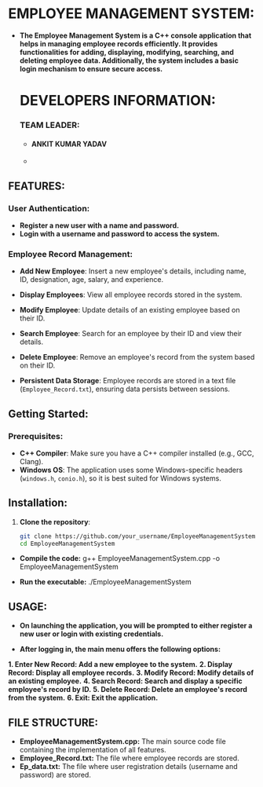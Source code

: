 # EMPLOYEE MANAGEMENT SYSTEM:

- **The Employee Management System is a C++ console application that helps in managing employee records efficiently. It provides functionalities for adding, displaying, modifying, searching, and deleting employee data. Additionally, the system includes a basic login mechanism to ensure secure access.**

  # DEVELOPERS INFORMATION:
  ### TEAM LEADER:
    - #### ANKIT KUMAR YADAV
    - 

## FEATURES:
### User Authentication: 
  - **Register a new user with a name and password.**
  - **Login with a username and password to access the system.**

  ### Employee Record Management:
  - **Add New Employee**: Insert a new employee's details, including name, ID, designation, age, salary, and experience.
  - **Display Employees**: View all employee records stored in the system.
  - **Modify Employee**: Update details of an existing employee based on their ID.
  - **Search Employee**: Search for an employee by their ID and view their details.
  - **Delete Employee**: Remove an employee's record from the system based on their ID.

- **Persistent Data Storage**: Employee records are stored in a text file (`Employee_Record.txt`), ensuring data persists between sessions.

## Getting Started:

### Prerequisites:

- **C++ Compiler**: Make sure you have a C++ compiler installed (e.g., GCC, Clang).
- **Windows OS**: The application uses some Windows-specific headers (`windows.h`, `conio.h`), so it is best suited for Windows systems.

## Installation:

1. **Clone the repository**:
   ```bash
   git clone https://github.com/your_username/EmployeeManagementSystem.git
   cd EmployeeManagementSystem
- **Compile the code:**
g++ EmployeeManagementSystem.cpp -o EmployeeManagementSystem

- **Run the executable:**
./EmployeeManagementSystem
## USAGE:
- **On launching the application, you will be prompted to either register a new user or login with existing credentials.**

- **After logging in, the main menu offers the following options:**

**1. Enter New Record: Add a new employee to the system.**
**2. Display Record: Display all employee records.**
**3. Modify Record: Modify details of an existing employee.**
**4. Search Record: Search and display a specific employee's record by ID.**
**5. Delete Record: Delete an employee's record from the system.**
**6. Exit: Exit the application.**
## FILE STRUCTURE:
- **EmployeeManagementSystem.cpp:** The main source code file containing the implementation of all features.
- **Employee_Record.txt:** The file where employee records are stored.
- **Ep_data.txt:** The file where user registration details (username and password) are stored.
